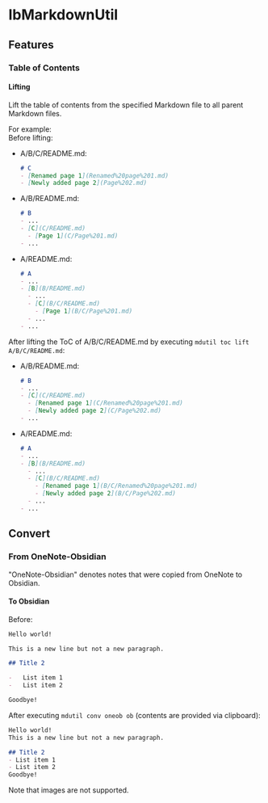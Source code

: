 # IbMarkdownUtil
## Features
### Table of Contents
#### Lifting
Lift the table of contents from the specified Markdown file to all parent Markdown files.

For example:  
Before lifting:
- A/B/C/README.md:
    ```md
    # C
    - [Renamed page 1](Renamed%20page%201.md)
    - [Newly added page 2](Page%202.md)
    ```
- A/B/README.md:
    ```md
    # B
    - ...
    - [C](C/README.md)
      - [Page 1](C/Page%201.md)
    - ...
    ```
- A/README.md:
    ```md
    # A
    - ...
    - [B](B/README.md)
      - ...
      - [C](B/C/README.md)
        - [Page 1](B/C/Page%201.md)
      - ...
    - ...
    ```
After lifting the ToC of A/B/C/README.md by executing `mdutil toc lift A/B/C/README.md`:  
- A/B/README.md:
    ```md
    # B
    - ...
    - [C](C/README.md)
      - [Renamed page 1](C/Renamed%20page%201.md)
      - [Newly added page 2](C/Page%202.md)
    - ...
    ```
- A/README.md:
    ```md
    # A
    - ...
    - [B](B/README.md)
      - ...
      - [C](B/C/README.md)
        - [Renamed page 1](B/C/Renamed%20page%201.md)
        - [Newly added page 2](B/C/Page%202.md)
      - ...
    - ...
    ```

## Convert
### From OneNote-Obsidian
"OneNote-Obsidian" denotes notes that were copied from OneNote to Obsidian.

#### To Obsidian
Before:
```md
Hello world!

This is a new line but not a new paragraph.

## Title 2

-   List item 1
-   List item 2

Goodbye!
```

After executing `mdutil conv oneob ob` (contents are provided via clipboard):
```md
Hello world!
This is a new line but not a new paragraph.

## Title 2
- List item 1
- List item 2
Goodbye!
```

Note that images are not supported.